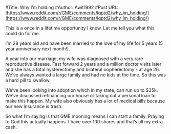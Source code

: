 #Title: Why I’m holding
#Author: Awit1992
#Post URL: [https://www.reddit.com/r/GME/comments/lqptd2/why_im_holding/](https://www.reddit.com/r/GME/comments/lqptd2/why_im_holding/)


This is a once in a lifetime opportunity I know. Let me tell you what this could do for me. 

I’m 28 years old and have been married to the love of my life for 5 years (5 year anniversary next month!). 

A year into our marriage, my wife was diagnosed with a very rare reproductive disease. Fast forward 2 years and a million doctor visits later and she has a total hysterectomy and bilateral oopherectomy - at age 26. We’ve always wanted a large family and had no kids at the time. So this was a hard pill to swallow. 

We’ve been looking into adoption which in my state, can run up to $35k. We’ve discussed refinancing our house or taking out a personal loan to make this happen. My wife also obviously has a lot of medical bills because our new insurance is trash. 

So what I’m saying is that GME mooning means I can start a family. Praying to God this actually happens. I have over 100 shares and that’s all my extra cash.